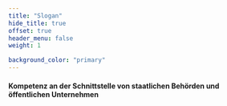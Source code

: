 ```yaml
---
title: "Slogan"
hide_title: true
offset: true
header_menu: false
weight: 1

background_color: "primary"
---
```

#### Kompetenz an der Schnittstelle von staatlichen Behörden und öffentlichen Unternehmen
